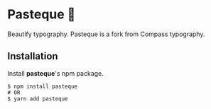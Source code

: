 # Pasteque 🍉

Beautify typography. Pasteque is a fork from Compass typography.

## Installation

Install **pasteque**'s npm package.

```
$ npm install pasteque
# OR
$ yarn add pasteque
```
